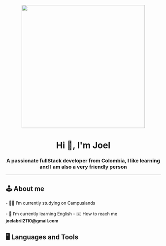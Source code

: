 <div id="header" align="center">
  <img src="https://media.giphy.com/media/ZVik7pBtu9dNS/giphy.gif" width="400">
  <h1 align="center">Hi 👋, I'm Joel</h1>
  <h3 align="center">A passionate fullStack developer from Colombia, I like learning and I am also a very friendly person</h3>
</div>

---
<div>
  <h2>🕹️ About me</h2>
  - 🧑‍🎓 I’m currently studying on Campuslands <br><br>
  - 🌱 I’m currently learning English
  - ✉️ How to reach me <strong>joelabril2110@gmail.com</strong>
</div>

<div align="left">
  <h2>🖥️ Languages and Tools</h2>
</div>

<!--
**jogebro/jogebro** is a ✨ _special_ ✨ repository because its `README.md` (this file) appears on your GitHub profile.

Here are some ideas to get you started:

- 🔭 I’m currently working on ...
- 🌱 I’m currently learning ...
- 👯 I’m looking to collaborate on ...
- 🤔 I’m looking for help with ...
- 💬 Ask me about ...
- 📫 How to reach me: ...
- 😄 Pronouns: ...
- ⚡ Fun fact: ...
-->

